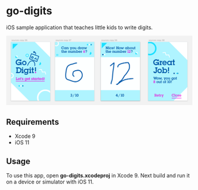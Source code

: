 # go-digits
iOS sample application that teaches little kids to write digits.

<p align="center">
  <img src="Screenshots/app_screens.png" width="800"/>
</p>

## Requirements
- Xcode 9
- iOS 11

## Usage
To use this app, open **go-digits.xcodeproj** in Xcode 9.
Next build and run it on a device or simulator with iOS 11.

